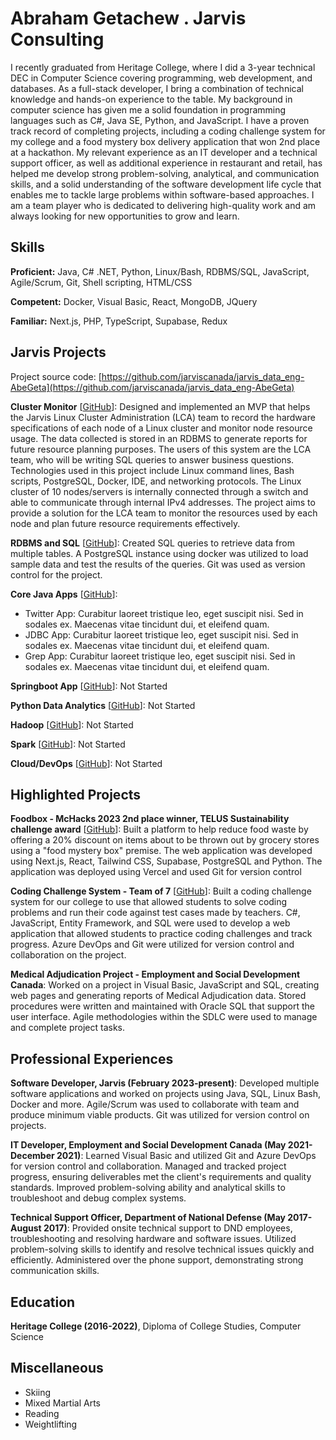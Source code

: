 # Abraham Getachew . Jarvis Consulting

I recently graduated from Heritage College, where I did a 3-year technical DEC in Computer Science covering programming, web development, and databases. As a full-stack developer, I bring a combination of technical knowledge and hands-on experience to the table. My background in computer science has given me a solid foundation in programming languages such as C#, Java SE, Python, and JavaScript. I have a proven track record of completing projects, including a coding challenge system for my college and a food mystery box delivery application that won 2nd place at a hackathon. My relevant experience as an IT developer and a technical support officer, as well as additional experience in restaurant and retail, has helped me develop strong problem-solving, analytical, and communication skills, and a solid understanding of the software development life cycle that enables me to tackle large problems within software-based approaches. I am a team player who is dedicated to delivering high-quality work and am always looking for new opportunities to grow and learn.

## Skills

**Proficient:** Java, C# .NET, Python, Linux/Bash, RDBMS/SQL, JavaScript, Agile/Scrum, Git, Shell scripting, HTML/CSS

**Competent:** Docker, Visual Basic, React, MongoDB, JQuery

**Familiar:** Next.js, PHP, TypeScript, Supabase, Redux

## Jarvis Projects

Project source code: [https://github.com/jarviscanada/jarvis_data_eng-AbeGeta](https://github.com/jarviscanada/jarvis_data_eng-AbeGeta)


**Cluster Monitor** [[GitHub](https://github.com/jarviscanada/jarvis_data_eng-AbeGeta/tree/master/linux_sql)]: Designed and implemented an MVP that helps the Jarvis Linux Cluster Administration (LCA) team to record the hardware specifications of each node of a Linux cluster and monitor node resource usage. The data collected is stored in an RDBMS to generate reports for future resource planning purposes. The users of this system are the LCA team, who will be writing SQL queries to answer business questions. Technologies used in this project include Linux command lines, Bash scripts, PostgreSQL, Docker, IDE, and networking protocols. The Linux cluster of 10 nodes/servers is internally connected through a switch and able to communicate through internal IPv4 addresses. The project aims to provide a solution for the LCA team to monitor the resources used by each node and plan future resource requirements effectively.

**RDBMS and SQL** [[GitHub](https://github.com/jarviscanada/jarvis_data_eng-AbeGeta/tree/master/sql)]: Created SQL queries to retrieve data from multiple tables. A PostgreSQL instance using docker was utilized to load sample data and test the results of the queries. Git was used as version control for the project.

**Core Java Apps** [[GitHub](https://github.com/jarviscanada/jarvis_data_eng-AbeGeta/tree/master/core_java)]:
      
  - Twitter App: Curabitur laoreet tristique leo, eget suscipit nisi. Sed in sodales ex. Maecenas vitae tincidunt dui, et eleifend quam.
  - JDBC App: Curabitur laoreet tristique leo, eget suscipit nisi. Sed in sodales ex. Maecenas vitae tincidunt dui, et eleifend quam.
  - Grep App: Curabitur laoreet tristique leo, eget suscipit nisi. Sed in sodales ex. Maecenas vitae tincidunt dui, et eleifend quam.

**Springboot App** [[GitHub](https://github.com/jarviscanada/jarvis_data_eng-AbeGeta/tree/master/springboot)]: Not Started

**Python Data Analytics** [[GitHub](https://github.com/jarviscanada/jarvis_data_eng-AbeGeta/tree/master/python_data_anlytics)]: Not Started

**Hadoop** [[GitHub](https://github.com/jarviscanada/jarvis_data_eng-AbeGeta/tree/master/hadoop)]: Not Started

**Spark** [[GitHub](https://github.com/jarviscanada/jarvis_data_eng-AbeGeta/tree/master/spark)]: Not Started

**Cloud/DevOps** [[GitHub](https://github.com/jarviscanada/jarvis_data_eng-AbeGeta/tree/master/cloud_devops)]: Not Started


## Highlighted Projects
**Foodbox - McHacks 2023 2nd place winner, TELUS Sustainability challenge award** [[GitHub](https://github.com/AbeGeta/Foodbox)]: Built a platform to help reduce food waste by offering a 20% discount on items about to be thrown out by grocery stores using a "food mystery box" premise. The web application was developed using Next.js, React, Tailwind CSS, Supabase, PostgreSQL and Python. The application was deployed using Vercel and used Git for version control

**Coding Challenge System - Team of 7** [[GitHub](https://github.com/AbeGeta/Coding-Challenge-System)]: Built a coding challenge system for our college to use that allowed students to solve coding problems and run their code against test cases made by teachers. C#, JavaScript, Entity Framework, and SQL were used to develop a web application that allowed students to practice coding challenges and track progress. Azure DevOps and Git were utilized for version control and collaboration on the project.

**Medical Adjudication Project - Employment and Social Development Canada**: Worked on a project in Visual Basic, JavaScript and SQL, creating web pages and generating reports of Medical Adjudication data. Stored procedures were written and maintained with Oracle SQL that support the user interface. Agile methodologies within the SDLC were used to manage and complete project tasks.


## Professional Experiences

**Software Developer, Jarvis (February 2023-present)**: Developed multiple software applications and worked on projects using Java, SQL, Linux Bash, Docker and more. Agile/Scrum was used to collaborate with team and produce minimum viable products. Git was utilized for version control on projects.

**IT Developer, Employment and Social Development Canada (May 2021-December 2021)**: Learned Visual Basic and utilized Git and Azure DevOps for version control and collaboration. Managed and tracked project progress, ensuring deliverables met the client's requirements and quality standards. Improved problem-solving ability and analytical skills to troubleshoot and debug complex systems.

**Technical Support Officer, Department of National Defense (May 2017-August 2017)**: Provided onsite technical support to DND employees, troubleshooting and resolving hardware and software issues. Utilized problem-solving skills to identify and resolve technical issues quickly and efficiently. Administered over the phone support, demonstrating strong communication skills.


## Education
**Heritage College (2016-2022)**, Diploma of College Studies, Computer Science


## Miscellaneous
- Skiing
- Mixed Martial Arts
- Reading
- Weightlifting